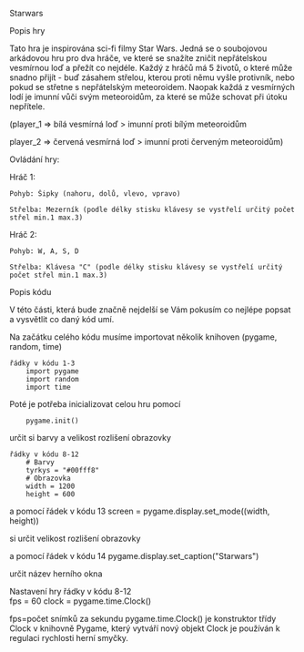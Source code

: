 Starwars


Popis hry

Tato hra je inspirována sci-fi filmy Star Wars. Jedná se o soubojovou arkádovou hru pro dva hráče, ve které se snažíte zničit nepřátelskou vesmírnou loď a přežít co nejdéle. Každý z hráčů má 5 životů, o které může snadno přijít - buď zásahem střelou, kterou proti němu vyšle protivník, nebo pokud se střetne s nepřátelským meteoroidem. Naopak každá z vesmírných lodí je imunní vůči svým meteoroidům, za které se může schovat při útoku nepřítele.

(player_1 => bílá vesmírná loď > imunní proti bílým meteoroidům

player_2 => červená vesmírná loď > imunní proti červeným meteoroidům)


Ovládání hry:

Hráč 1:

    Pohyb: Šipky (nahoru, dolů, vlevo, vpravo)

    Střelba: Mezerník (podle délky stisku klávesy se vystřelí určitý počet střel min.1 max.3)


Hráč 2:

    Pohyb: W, A, S, D

    Střelba: Klávesa "C" (podle délky stisku klávesy se vystřelí určitý počet střel min.1 max.3)

Popis kódu 

V této části, která bude značně nejdelší se Vám pokusím co nejlépe popsat a vysvětlit co daný kód umí.

Na začátku celého kódu musíme importovat několik knihoven (pygame, random, time)

    řádky v kódu 1-3
        import pygame
        import random
        import time


Poté je potřeba inicializovat celou hru pomocí
        
        pygame.init() 
        
určit si barvy a velikost rozlišení obrazovky

    řádky v kódu 8-12
        # Barvy
        tyrkys = "#00fff8"
        # Obrazovka
        width = 1200
        height = 600


a pomocí
    řádek v kódu 13
        screen = pygame.display.set_mode((width, height))
        
si určit velikost rozlišení obrazovky


a pomocí 
    řádek v kódu 14
        pygame.display.set_caption("Starwars")

určit název herního okna

Nastavení hry
    řádky v kódu 8-12       
        fps = 60
        clock = pygame.time.Clock()

fps=počet snímků za sekundu
pygame.time.Clock() je konstruktor třídy Clock v knihovně Pygame, který vytváří nový objekt Clock je používán k regulaci rychlosti herní smyčky.
